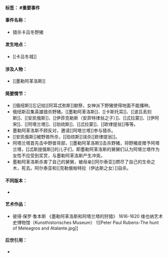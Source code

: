 #### 标签： #重要事件
#### 事件名称：
- 猎杀卡吕冬野猪
#### 发生地点：
- [[卡吕冬城]]
#### 涉及人物：
- [[墨勒阿革洛斯]]
#### 简要情节：
- [[俄纽斯]]忘记给[[阿耳忒弥斯]]献祭，女神派下野猪使得地面不能播种。
- 俄纽斯召集英雄猎杀野猪。[[墨勒阿革洛斯]]、[[卡斯托耳]]、[[波吕丢刻斯]]、[[安凯俄斯]]、[[伊菲克勒斯（安菲特律翁之子）]]、[[忒拉蒙]]、[[伊阿宋]]、[[阿塔兰塔]]、[[珀琉斯]]、[[忒拉蒙]]、[[欧律提翁]]等等。
- 墨勒阿革洛斯不顾反对，邀请[[阿塔兰塔]]参与猎杀。
- [[安凯俄斯]]被野兽所杀，[[珀琉斯]]误杀[[欧律提翁]]。
- 阿塔兰塔首先击中野兽背部，[[墨勒阿革洛斯]]击杀野猪，将野猪皮赠予阿塔兰塔，[[忒斯提俄斯]]的儿子们，即墨勒阿革洛斯的舅舅们认为阿塔兰塔作为女性不应受到奖赏，与墨勒阿革洛斯产生冲突。
- 墨勒阿革洛斯杀害了自己的舅舅，被母亲[[阿尔泰亚]]燃尽了自己的生命之木，死去。阿尔泰亚和[[克勒俄帕特拉（伊达斯之女）]]自杀。
#### 不同版本：
- 
#### 艺术作品：
- 彼得·保罗·鲁本斯 《墨勒阿革洛斯和阿塔兰塔的狩猎》 1616-1620 维也纳艺术史博物馆（Kunsthistorisches Museum）
![[Peter Paul Rubens-The hunt of Meleagros and Atalante.jpg]]
#### 后世引用：
- 
